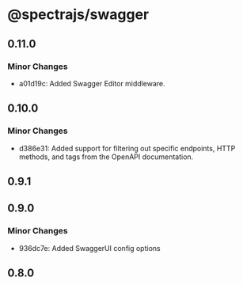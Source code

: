 # @spectrajs/swagger

## 0.11.0

### Minor Changes

- a01d19c: Added Swagger Editor middleware.

## 0.10.0

### Minor Changes

- d386e31: Added support for filtering out specific endpoints, HTTP methods, and tags from the OpenAPI documentation.

## 0.9.1

## 0.9.0

### Minor Changes

- 936dc7e: Added SwaggerUI config options

## 0.8.0
